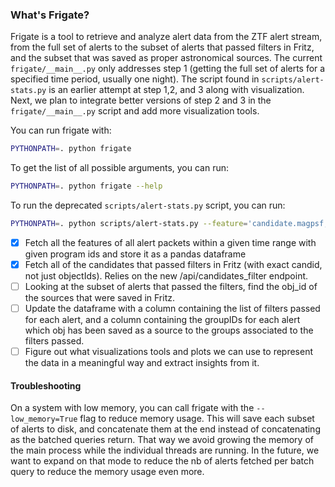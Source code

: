 ### What's Frigate?

Frigate is a tool to retrieve and analyze alert data from the ZTF alert stream, from the full set of alerts to the subset of alerts that passed filters in Fritz, and the subset that was saved as proper astronomical sources.
The current `frigate/__main__.py` only addresses step 1 (getting the full set of alerts for a specified time period, usually one night). The script found in `scripts/alert-stats.py` is an earlier attempt at step 1,2, and 3 along with visualization. Next, we plan to integrate better versions of step 2 and 3 in the `frigate/__main__.py` script and add more visualization tools.

You can run frigate with:

```bash
PYTHONPATH=. python frigate
```

To get the list of all possible arguments, you can run:

```bash
PYTHONPATH=. python frigate --help
```

To run the deprecated `scripts/alert-stats.py` script, you can run:

```bash
PYTHONPATH=. python scripts/alert-stats.py --feature='candidate.magpsf,candidate.sigmapsf' --programids=1,2 --plot=True --start=2460355.5 --nb_days=1 --sp_token=<your_sp_token> --sp_groupIDs=41 --sp_filterIDs=1 --nb_bins=1000 --k_token=<your_kowalski_token>
```

- [x] Fetch all the features of all alert packets within a given time range with given program ids and store it as a pandas dataframe
- [x] Fetch all of the candidates that passed filters in Fritz (with exact candid, not just objectIds). Relies on the new /api/candidates_filter endpoint.
- [ ] Looking at the subset of alerts that passed the filters, find the obj_id of the sources that were saved in Fritz.
- [ ] Update the dataframe with a column containing the list of filters passed for each alert, and a column containing the groupIDs for each alert which obj has been saved as a source to the groups associated to the filters passed.
- [ ] Figure out what visualizations tools and plots we can use to represent the data in a meaningful way and extract insights from it.

#### Troubleshooting

On a system with low memory, you can call frigate with the `--low_memory=True` flag to reduce memory usage. This will save each subset of alerts to disk, and concatenate them at the end instead of concatenating as the batched queries return. That way we avoid growing the memory of the main process while the individual threads are running. In the future, we want to expand on that mode to reduce the nb of alerts fetched per batch query to reduce the memory usage even more.
